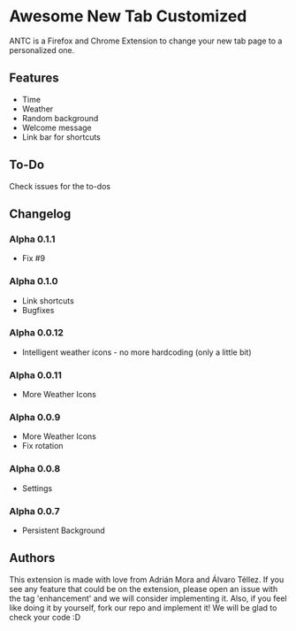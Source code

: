 # Awesome New Tab Customized
ANTC is a Firefox and Chrome Extension to change your new tab page to a personalized one. 

## Features
 - Time
 - Weather
 - Random background
 - Welcome message
 - Link bar for shortcuts

## To-Do
Check issues for the to-dos

## Changelog
### Alpha 0.1.1
 - Fix #9
### Alpha 0.1.0
 - Link shortcuts
 - Bugfixes
### Alpha 0.0.12
 - Intelligent weather icons - no more hardcoding (only a little bit)
### Alpha 0.0.11
 - More Weather Icons
### Alpha 0.0.9
 - More Weather Icons
 - Fix rotation
### Alpha 0.0.8
 - Settings
### Alpha 0.0.7
 - Persistent Background

## Authors
This extension is made with love from Adrián Mora and Álvaro Téllez. If you see any feature that could be on the extension, please open an issue with the tag 'enhancement' and we will consider implementing it. Also, if you feel like doing it by yourself, fork our repo and implement it! We will be glad to check your code :D